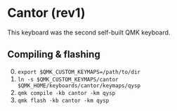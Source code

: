 # Cantor (rev1)

This keyboard was the second self-built QMK keyboard.

## Compiling & flashing

0. `export $QMK_CUSTOM_KEYMAPS=/path/to/dir`
1. `ln -s $QMK_CUSTOM_KEYMAPS/cantor $QMK_HOME/keyboards/cantor/keymaps/qysp`
2. `qmk compile -kb cantor -km qysp`
3. `qmk flash -kb cantor -km qysp`
